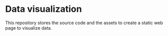 # Data visualization

This repository stores the source code and the assets to create a static web page to visualize data.
